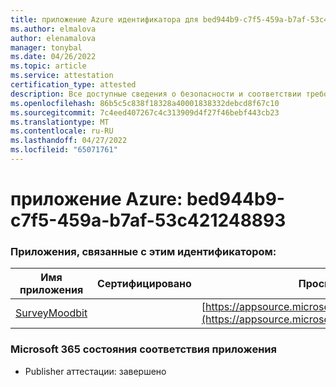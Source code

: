```yaml
---
title: приложение Azure идентификатора для bed944b9-c7f5-459a-b7af-53c421248893
ms.author: elmalova
author: elenamalova
manager: tonybal
ms.date: 04/26/2022
ms.topic: article
ms.service: attestation
certification_type: attested
description: Все доступные сведения о безопасности и соответствии требованиям для bed944b9-c7f5-459a-b7af-53c421248893.
ms.openlocfilehash: 86b5c5c838f18328a40001838332debcd8f67c10
ms.sourcegitcommit: 7c4eed407267c4c313909d4f27f46bebf443cb23
ms.translationtype: MT
ms.contentlocale: ru-RU
ms.lasthandoff: 04/27/2022
ms.locfileid: "65071761"
---
```

# <a name="azure-app-id-bed944b9-c7f5-459a-b7af-53c421248893"></a>приложение Azure: bed944b9-c7f5-459a-b7af-53c421248893


### <a name="apps-associated-with-this-id"></a>Приложения, связанные с этим идентификатором:
| **Имя приложения** | **Сертифицировано** | **Просмотр в AppSource** |
|--------------|---------------|-----------------------|
| [SurveyMoodbit](../forward/WA200003925.md) |  | [https://appsource.microsoft.com/product/office/WA200003925](https://appsource.microsoft.com/product/office/WA200003925) |

### <a name="microsoft-365-app-compliance-status"></a>Microsoft 365 состояния соответствия приложения
- Publisher аттестации: завершено
